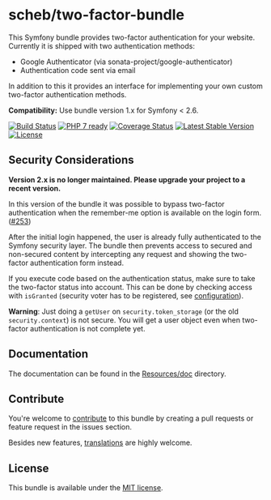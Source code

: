 scheb/two-factor-bundle
=======================

This Symfony bundle provides two-factor authentication for your website. Currently it is shipped with two authentication methods:

  - Google Authenticator (via sonata-project/google-authenticator)
  - Authentication code sent via email

In addition to this it provides an interface for implementing your own custom two-factor authentication methods.

**Compatibility:** Use bundle version 1.x for Symfony < 2.6.

[![Build Status](https://travis-ci.org/scheb/two-factor-bundle.svg?branch=master)](https://travis-ci.org/scheb/two-factor-bundle)
[![PHP 7 ready](http://php7ready.timesplinter.ch/scheb/two-factor-bundle/badge.svg)](https://travis-ci.org/scheb/two-factor-bundle)
[![Coverage Status](https://coveralls.io/repos/scheb/two-factor-bundle/badge.svg?branch=master&service=github)](https://coveralls.io/github/scheb/two-factor-bundle?branch=master)
[![Latest Stable Version](https://poser.pugx.org/scheb/two-factor-bundle/v/stable.svg)](https://packagist.org/packages/scheb/two-factor-bundle)
[![License](https://poser.pugx.org/scheb/two-factor-bundle/license.svg)](https://packagist.org/packages/scheb/two-factor-bundle)

Security Considerations
-----------------------

**Version 2.x is no longer maintained. Please upgrade your project to a recent version.**

In this version of the bundle it was possible to bypass two-factor authentication when the remember-me option is
available on the login form. ([#253](https://github.com/scheb/two-factor-bundle/issues/253))

After the initial login happened, the user is already fully authenticated to the Symfony security layer. The bundle
then prevents access to secured and non-secured content by intercepting any request and showing the two-factor
authentication form instead.

If you execute code based on the authentication status, make sure to take the two-factor status into account. This can
be done by checking access with `isGranted` (security voter has to be registered, see
[configuration](Resources/doc/configuration.md)).

**Warning**: Just doing a `getUser` on `security.token_storage` (or the old `security.context`) is not secure. You will
get a user object even when two-factor authentication is not complete yet.

Documentation
-------------
The documentation can be found in the [Resources/doc](Resources/doc/index.md) directory.

Contribute
----------
You're welcome to [contribute](https://github.com/scheb/two-factor-bundle/graphs/contributors) to this bundle by creating a pull requests or feature request in the issues section.

Besides new features, [translations](Resources/translations) are highly welcome.

License
-------
This bundle is available under the [MIT license](LICENSE).

